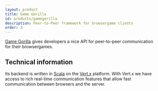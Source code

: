 ```yaml
---
layout: product
title: Game Gorilla
id: products/gamegorilla
description: Peer-to-Peer framework for browsergame clients
order: 3
---
```


[Game Gorilla](http://demo.campudus.com) gives developers a nice API for peer-to-peer communication for their browsergames.

## Technical information

Its backend is written in [Scala](http://www.scala-lang.org/) on the [Vert.x](http://vertx.io/) platform. With Vert.x we have access to rich real-time communication features that allow fast communication between browsers and the server.
